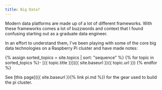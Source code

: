 ```yaml
---
title: Big Data?
---
```


Modern data platforms are made up of a lot of different frameworks. With these frameworks comes a lot of buzzwords and context that I found confusing starting out as a graduate data engineer.

In an effort to understand them, I've been playing with some of the core big data technologies on a Raspberry Pi cluster and have made notes:

{% assign sorted_topics = site.topics | sort: "sequence"  %}
{% for topic in sorted_topics %}- [{{ topic.title }}]({{ site.baseurl }}{{ topic.url }})
{% endfor %}

See [this page]({{ site.baseurl }}{% link pi.md %}) for the gear used to build the pi cluster.
